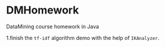 # DMHomework
DataMining course homework in Java

1.finish the `tf-idf` algorithm demo with the help of `IKAnalyzer`.